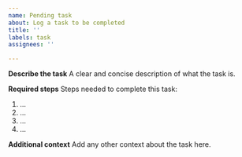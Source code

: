 ```yaml
---
name: Pending task
about: Log a task to be completed
title: ''
labels: task
assignees: ''

---
```


**Describe the task**
A clear and concise description of what the task is.

**Required steps**
Steps needed to complete this task:
1. ...
2. ...
3. ...
4. ...

**Additional context**
Add any other context about the task here.
